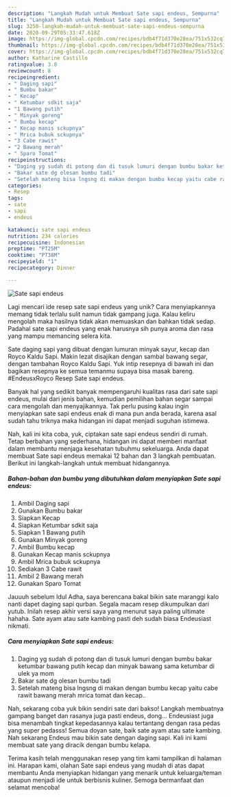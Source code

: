 ```yaml
---
description: "Langkah Mudah untuk Membuat Sate sapi endeus, Sempurna"
title: "Langkah Mudah untuk Membuat Sate sapi endeus, Sempurna"
slug: 3250-langkah-mudah-untuk-membuat-sate-sapi-endeus-sempurna
date: 2020-09-29T05:33:47.618Z
image: https://img-global.cpcdn.com/recipes/bdb4f71d370e28ea/751x532cq70/sate-sapi-endeus-foto-resep-utama.jpg
thumbnail: https://img-global.cpcdn.com/recipes/bdb4f71d370e28ea/751x532cq70/sate-sapi-endeus-foto-resep-utama.jpg
cover: https://img-global.cpcdn.com/recipes/bdb4f71d370e28ea/751x532cq70/sate-sapi-endeus-foto-resep-utama.jpg
author: Katharine Castillo
ratingvalue: 3.8
reviewcount: 8
recipeingredient:
- " Daging sapi"
- " Bumbu bakar"
- " Kecap"
- " Ketumbar sdkit saja"
- "1 Bawang putih"
- " Minyak goreng"
- " Bumbu kecap"
- " Kecap manis sckupnya"
- " Mrica bubuk sckupnya"
- "3 Cabe rawit"
- "2 Bawang merah"
- " Sparo Tomat"
recipeinstructions:
- "Daging yg sudah di potong dan di tusuk lumuri dengan bumbu bakar ketumbar bawang putih kecap dan minyak bawang sama ketumbar di ulek ya mom"
- "Bakar sate dg olesan bumbu tadi"
- "Setelah mateng bisa lngsng di makan dengan bumbu kecap yaitu cabe rawit bawang merah mrica tomat dan kecap.."
categories:
- Resep
tags:
- sate
- sapi
- endeus

katakunci: sate sapi endeus 
nutrition: 234 calories
recipecuisine: Indonesian
preptime: "PT25M"
cooktime: "PT38M"
recipeyield: "1"
recipecategory: Dinner

---
```



![Sate sapi endeus](https://img-global.cpcdn.com/recipes/bdb4f71d370e28ea/751x532cq70/sate-sapi-endeus-foto-resep-utama.jpg)

Lagi mencari ide resep sate sapi endeus yang unik? Cara menyiapkannya memang tidak terlalu sulit namun tidak gampang juga. Kalau keliru mengolah maka hasilnya tidak akan memuaskan dan bahkan tidak sedap. Padahal sate sapi endeus yang enak harusnya sih punya aroma dan rasa yang mampu memancing selera kita.

Sate daging sapi yang dibuat dengan lumuran minyak sayur, kecap dan Royco Kaldu Sapi. Makin lezat disajikan dengan sambal bawang segar, dengan tambahan Royco Kaldu Sapi. Yuk intip resepnya di bawah ini dan bagikan resepnya ke semua temanmu supaya bisa masak bareng. ⠀⠀⠀⠀⠀ #EndeusxRoyco Resep Sate sapi endeus.

Banyak hal yang sedikit banyak mempengaruhi kualitas rasa dari sate sapi endeus, mulai dari jenis bahan, kemudian pemilihan bahan segar sampai cara mengolah dan menyajikannya. Tak perlu pusing kalau ingin menyiapkan sate sapi endeus enak di mana pun anda berada, karena asal sudah tahu triknya maka hidangan ini dapat menjadi suguhan istimewa.


Nah, kali ini kita coba, yuk, ciptakan sate sapi endeus sendiri di rumah. Tetap berbahan yang sederhana, hidangan ini dapat memberi manfaat dalam membantu menjaga kesehatan tubuhmu sekeluarga. Anda dapat membuat Sate sapi endeus memakai 12 bahan dan 3 langkah pembuatan. Berikut ini langkah-langkah untuk membuat hidangannya.

<!--inarticleads1-->

##### Bahan-bahan dan bumbu yang dibutuhkan dalam menyiapkan Sate sapi endeus:

1. Ambil  Daging sapi
1. Gunakan  Bumbu bakar
1. Siapkan  Kecap
1. Siapkan  Ketumbar sdkit saja
1. Siapkan 1 Bawang putih
1. Gunakan  Minyak goreng
1. Ambil  Bumbu kecap
1. Gunakan  Kecap manis sckupnya
1. Ambil  Mrica bubuk sckupnya
1. Sediakan 3 Cabe rawit
1. Ambil 2 Bawang merah
1. Gunakan  Sparo Tomat


Jauuuh sebelum Idul Adha, saya berencana bakal bikin sate maranggi kalo nanti dapet daging sapi qurban. Segala macam resep dikumpulkan dari yutub. Inilah resep akhir versi saya yang menurut saya paling ultimate hahaha. Sate ayam atau sate kambing pasti deh sudah biasa Endeusiast nikmati. 

<!--inarticleads2-->

##### Cara menyiapkan Sate sapi endeus:

1. Daging yg sudah di potong dan di tusuk lumuri dengan bumbu bakar ketumbar bawang putih kecap dan minyak bawang sama ketumbar di ulek ya mom
1. Bakar sate dg olesan bumbu tadi
1. Setelah mateng bisa lngsng di makan dengan bumbu kecap yaitu cabe rawit bawang merah mrica tomat dan kecap..


Nah, sekarang coba yuk bikin sendiri sate dari bakso! Langkah membuatnya gampang banget dan rasanya juga pasti endeus, dong… Endeusiast juga bisa menambah tingkat kepedasannya kalau tertantang dengan rasa pedas yang super pedasss! Semua doyan sate, baik sate ayam atau sate kambing. Nah sekarang Endeus mau bikin sate dengan daging sapi. Kali ini kami membuat sate yang diracik dengan bumbu kelapa. 

Terima kasih telah menggunakan resep yang tim kami tampilkan di halaman ini. Harapan kami, olahan Sate sapi endeus yang mudah di atas dapat membantu Anda menyiapkan hidangan yang menarik untuk keluarga/teman ataupun menjadi ide untuk berbisnis kuliner. Semoga bermanfaat dan selamat mencoba!
